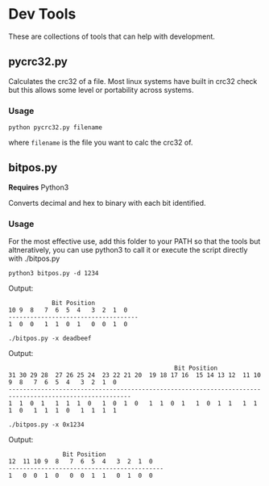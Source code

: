 # Dev Tools

These are collections of tools that can help with development.

## pycrc32.py

Calculates the crc32 of a file. Most linux systems have built in crc32 check but this allows some level or portability across systems. 

### Usage
`python pycrc32.py filename`

where `filename` is the file you want to calc the crc32 of.


## bitpos.py
**Requires** Python3

Converts decimal and hex to binary with each bit identified.

### Usage

For the most effective use, add this folder to your PATH so that the tools but altneratively, you can use python3 to call it or execute the script directly with ./bitpos.py

`python3 bitpos.py -d 1234`

Output:
```
            Bit Position            
10 9  8   7  6  5  4   3  2  1  0   
------------------------------------
1  0  0   1  1  0  1   0  0  1  0   
```

`./bitpos.py -x deadbeef`

Output:
```
                                              Bit Position                                              
31 30 29 28  27 26 25 24  23 22 21 20  19 18 17 16  15 14 13 12  11 10 9  8   7  6  5  4   3  2  1  0   
--------------------------------------------------------------------------------------------------------
1  1  0  1   1  1  1  0   1  0  1  0   1  1  0  1   1  0  1  1   1  1  1  0   1  1  1  0   1  1  1  1   
```

`./bitpos.py -x 0x1234`

Output:
```
               Bit Position                
12  11 10 9  8   7  6  5  4   3  2  1  0   
-------------------------------------------
1   0  0  1  0   0  0  1  1   0  1  0  0   
```

